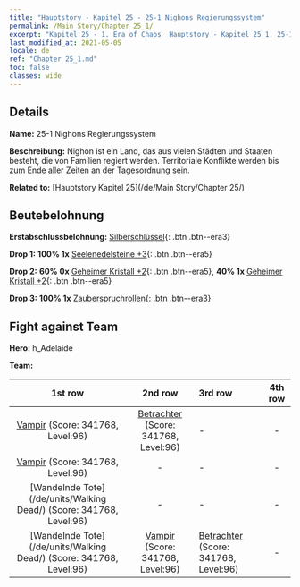 ```yaml
---
title: "Hauptstory - Kapitel 25 - 25-1 Nighons Regierungssystem"
permalink: /Main Story/Chapter 25_1/
excerpt: "Kapitel 25 - 1. Era of Chaos  Hauptstory - Kapitel 25_1. 25-1 Nighons Regierungssystem"
last_modified_at: 2021-05-05
locale: de
ref: "Chapter 25_1.md"
toc: false
classes: wide
---
```


## Details

 **Name:** 25-1 Nighons Regierungssystem

 **Beschreibung:** Nighon ist ein Land, das aus vielen Städten und Staaten besteht, die von Familien regiert werden. Territoriale Konflikte werden bis zum Ende aller Zeiten an der Tagesordnung sein.

 **Related to:** [Hauptstory Kapitel 25](/de/Main Story/Chapter 25/)

## Beutebelohnung

 **Erstabschlussbelohnung:** [Silberschlüssel](/ItemsDE/con_693/){: .btn .btn--era3}

 **Drop 1:** **100% 1x** [Seelenedelsteine +3](/ItemsDE/mat_86/){: .btn .btn--era5}

 **Drop 2:** **60% 0x** [Geheimer Kristall +2](/ItemsDE/mat_80/){: .btn .btn--era5}, **40% 1x** [Geheimer Kristall +2](/ItemsDE/mat_80/){: .btn .btn--era5}

 **Drop 3:** **100% 1x** [Zauberspruchrollen](/ItemsDE/con_694/){: .btn .btn--era3}


## Fight against Team
 **Hero:** h_Adelaide

 **Team:**


  | 1st row | 2nd row | 3rd row | 4th row |
  |:----:|:----:|:----|:----:|
  | [Vampir](/de/units/Vampire/) (Score: 341768, Level:96)  | [Betrachter](/de/units/Beholder/) (Score: 341768, Level:96)  | - | - |
  | [Vampir](/de/units/Vampire/) (Score: 341768, Level:96)  | - | - | - |
  | [Wandelnde Tote](/de/units/Walking Dead/) (Score: 341768, Level:96)  | - | - | - |
  | [Wandelnde Tote](/de/units/Walking Dead/) (Score: 341768, Level:96)  | [Vampir](/de/units/Vampire/) (Score: 341768, Level:96)  | [Betrachter](/de/units/Beholder/) (Score: 341768, Level:96)  | - |


